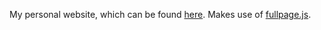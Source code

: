 My personal website, which can be found [here](http://nkanetka.github.io). Makes use of [fullpage.js](https://github.com/alvarotrigo/fullPage.js).